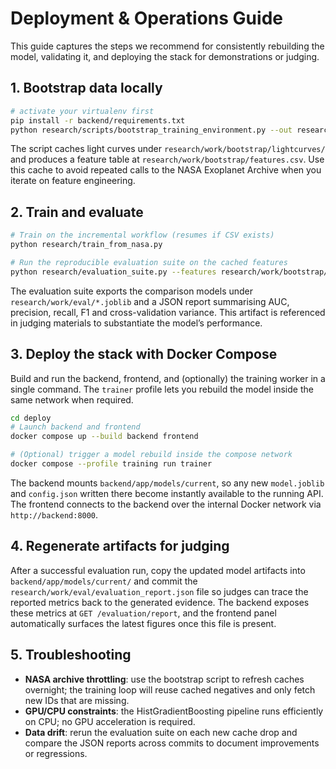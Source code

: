 # Deployment & Operations Guide

This guide captures the steps we recommend for consistently rebuilding the
model, validating it, and deploying the stack for demonstrations or judging.

## 1. Bootstrap data locally

```bash
# activate your virtualenv first
pip install -r backend/requirements.txt
python research/scripts/bootstrap_training_environment.py --out research/work/bootstrap --count 75
```

The script caches light curves under `research/work/bootstrap/lightcurves/`
and produces a feature table at `research/work/bootstrap/features.csv`. Use
this cache to avoid repeated calls to the NASA Exoplanet Archive when you
iterate on feature engineering.

## 2. Train and evaluate

```bash
# Train on the incremental workflow (resumes if CSV exists)
python research/train_from_nasa.py

# Run the reproducible evaluation suite on the cached features
python research/evaluation_suite.py --features research/work/bootstrap/features.csv --out research/work/eval
```

The evaluation suite exports the comparison models under
`research/work/eval/*.joblib` and a JSON report summarising AUC, precision,
recall, F1 and cross-validation variance. This artifact is referenced in
judging materials to substantiate the model’s performance.

## 3. Deploy the stack with Docker Compose

Build and run the backend, frontend, and (optionally) the training worker in a
single command. The `trainer` profile lets you rebuild the model inside the
same network when required.

```bash
cd deploy
# Launch backend and frontend
docker compose up --build backend frontend

# (Optional) trigger a model rebuild inside the compose network
docker compose --profile training run trainer
```

The backend mounts `backend/app/models/current`, so any new `model.joblib`
and `config.json` written there become instantly available to the running API.
The frontend connects to the backend over the internal Docker network via
`http://backend:8000`.

## 4. Regenerate artifacts for judging

After a successful evaluation run, copy the updated model artifacts into
`backend/app/models/current/` and commit the `research/work/eval/evaluation_report.json`
file so judges can trace the reported metrics back to the generated evidence.
The backend exposes these metrics at `GET /evaluation/report`, and the frontend
panel automatically surfaces the latest figures once this file is present.

## 5. Troubleshooting

- **NASA archive throttling**: use the bootstrap script to refresh caches
  overnight; the training loop will reuse cached negatives and only fetch new
  IDs that are missing.
- **GPU/CPU constraints**: the HistGradientBoosting pipeline runs efficiently on
  CPU; no GPU acceleration is required.
- **Data drift**: rerun the evaluation suite on each new cache drop and compare
  the JSON reports across commits to document improvements or regressions.
